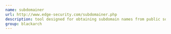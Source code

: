 ```yaml
---
name: subdomainer
url: http://www.edge-security.com/subdomainer.php
description: tool designed for obtaining subdomain names from public sources. URL : http://www.edge-security.com/subdomainer.php Groups : blackarch blackarch-recon blackarch-scanner
group: blackarch
---
```

